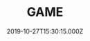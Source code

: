 ---
date: 2019-10-27T15:30:15.000Z
title: GAME
latitude: 52.05774008051842
longitude: 1.1546604264337748
url: http://www.game.co.uk
category: checkin
---